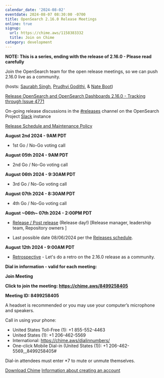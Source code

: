 ```yaml
---
calendar_date: '2024-08-02'
eventdate: 2024-08-07 08:30:00 -0700
title: OpenSearch 2.16.0 Release Meetings
online: true
signup:
  url: https://chime.aws/1158383332
  title: Join on Chime
category: development
---
```


**NOTE: This is a series, ending with the release of 2.16.0 - Please read carefully**

Join the OpenSearch team for the open release meetings, so we can push 2.16.0 live as a community.

(hosts: [Saurabh Singh](https://github.com/getsaurabh02), [Prudhvi Godithi](https://github.com/prudhvigodithi), & [Nate Boot](https://github.com/nateynateynate))

[Release OpenSearch and OpenSearch Dashboards 2.16.0 - Tracking through Issue 4771](https://github.com/opensearch-project/opensearch-build/issues/4771)

On-going release discussions in the [#releases](https://opensearch.slack.com/archives/C0561HRK961) channel on the OpenSearch Project [Slack](https://opensearch.org/slack.html) instance

[Release Schedule and Maintenance Policy](https://opensearch.org/releases.html)

**August 2nd 2024 - 9AM PDT**

* 1st Go / No-Go voting call

**August 05th 2024 - 9AM PDT**

* 2nd Go / No-Go voting call

**August 06th 2024 - 9:30AM PDT**

* 3rd Go / No-Go voting call

**August 07th 2024 - 8:30AM PDT**

* 4th Go / No-Go voting call

**August ~06th~ 07th 2024 - 2:00PM PDT**

* [Release / Post release](https://github.com/opensearch-project/opensearch-build/wiki/Releasing-the-Distribution#release) (Release day!) [Release manager, leadership team, Repository owners ]

* Last possible date 08/06/2024 per the [Releases schedule](https://opensearch.org/releases.html).

**August 12th 2024 - 9:00AM PDT**

* [Retrospective](https://github.com/opensearch-project/opensearch-build/issues/4847) - Let's do a retro on the 2.16.0 release as a community.

**Dial in information - valid for each meeting:**

**Join Meeting**

**Click to join the meeting: <https://chime.aws/8499258405>**

**Meeting ID: 8499258405** 

A headset is recommended or you may use your computer’s microphone and speakers.

Call in using your phone: 
- United States Toll-Free (1): +1 855-552-4463
- United States (1): +1 206-462-5569
- International: https://chime.aws/dialinnumbers/
- One-click Mobile Dial-in (United States (1)): +1 206-462-5569,,,8499258405#

Dial-in attendees must enter *7 to mute or unmute themselves.

[Download Chime](https://aws.amazon.com/chime/download)
[Information about creating an account](https://aws.amazon.com/chime/getting-started)
